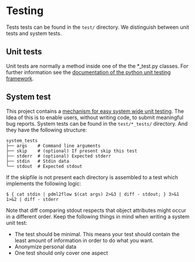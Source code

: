 # Testing

Tests tests can be found in the ```test/``` directory. We distinguish between unit tests and system tests.

## Unit tests

Unit tests are normally a method inside one of the the *_test.py classes. For further information see the [documentation of the python unit testing framework](https://docs.python.org/3/library/unittest.html).

## System test

This project contains a [mechanism for easy system wide unit testing](/test/system_test.py). The Idea of this is to enable users, without writing code, to submit meaningful bug reports. System tests can be found in the ```test/*_tests/``` directory. And they have the following structure:
```shell
system_tests
├── args    # Command line arguments
├── skip    # (optional) If present skip this test
├── stderr  # (optional) Expected stderr
├── stdin   # Stdin data
└── stdout  # Expected stdout
```

If the skipfile is not present each directory is assembled to a test which implements the following logic:
```shell
$ { cat stdin | pdml2flow $(cat args) 2>&3 | diff - stdout; } 3>&1 1>&2 | diff - stderr
```

Note that diff comparing stdout respects that object attributes might occur in a different order. Keep the following things in mind when writing a system unit test:

* The test should be minimal. This means your test should contain the least amount of information in order to do what you want.
* Anonymize personal data
* One test should only cover one aspect
